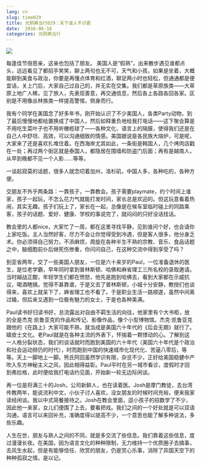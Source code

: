 ```yaml
---
lang: cn
slug: time029
title: 光阴典当行029：天下谁人不识君
date:  2016-06-18
categories: 光阴典当行
---
```

![](http://oouh9u8nz.bkt.gdipper.com/time029.jpg)

每逢佳节倍思亲，这亲也包括了朋友。
美国人是“假熟”，出来散步遇见谁都点头，远远看见了都招手笑笑，聊上两句也无不可，天气和小孩，如果是坐着，大概能聊到美食与政治，你要是再懂点体育和红酒，聊足两小时也轻松，但通通都是便宜话，关上门后，大家自己过自己的，并无实在交集。我们都是草原族类——大草原上地广人稀，见了旅人，先表现善意，再交通信息，然后各上各路各回各家。区别是不用像丛林族类一样提高警惕，侧身而行。

我有个同学在美国念了好多年书，刚开始认识了不少美国人，各类Party动物，到了最后慢慢地都给置换成了中国人，然后如释重负地给我打电话——这下聚会算是不用吃生菜叶子也不用听橄榄球了——各种文化、语言上的隔膜，使得我们还是在自己人中舒坦、高效，可以沟通细致的情感。美国据说是各民族大熔炉，可是呢，大家来了还是喜欢扎堆住着。在西海岸尤其如此，一条街是韩国人，几个烤肉店戳在一处；再过两个街区就是泰国人，都隐居在围墙和防盗门后面；再有是越南人，从早到晚都不见一个人影……等等。

一谈起寂莫的话题，很多人就念叨着加州，洛杉矶，中国人多，各种吃的，各种方便。

交朋友不外乎两条路：一靠孩子，一靠教会。孩子需要playmate，约个时间上谁家，孩子一起玩，不怎么花力气就能打发时间，家长总是欢迎的。但这玩意看着热闹，其实无趣。孩子们玩上了，家长在一起，总像是在候车室临时碰上的同路乘客，孩子的话题、爱好、健康、学校的事说完了，就闷闷的只好没话找话。

教会里的人都nice，大家忙了一周，都在这里寻找平静，见到谁问个好，也会请你上家吃饭。主人当然好客，尽力不会让你觉得受到冷遇，但是客人很多，他分身乏术。你必须得自己努力，不添麻烦，周旋在各种半生不熟的宗教、音乐、食品话题之中，脑细胞前仆后继死伤惨重，你问问自己，在这种交流中得到享受了吗？

到亚省两年，交了一些美国人朋友，一位是六十来岁的Paul，一位准备退休的医生，是位老学霸，早年同时拿到普林斯顿、哈佛和麻省理工三所名校的录取邀请。当时越战正酣，年轻学生们都在愤怒，他先是跑到哈佛去，看到大家都在示威抗议，喝酒瞎搞，觉得不甚靠谱，于是又去了普林斯顿，小城十分安静，教授们也谈得来，喜欢上就呆下了，麻省理工也不看了。于是职业生活一路顺遂，虽然中间离过婚，但后来又遇到一位极有魅力的女士，于是也各种美满。

Paul读书好归读书好，总流露出对自由不羁生活的向往，他家里有个大书柜，放的全是杰克·凯鲁亚克的作品和传记、影像作品，像个小型博物馆。杰克·凯鲁亚克跟他的《在路上》大家可能不熟，就当成是美国六十年代的《后会无期》就行了。嬉皮士文化。老Paul就是在各种主流的外表下，怀揣着一颗悸动的心。了解到这一人格分裂状态，我们的谈话就时而跑到美国的六十年代（美国六十年代是个政治和社会运动频仍的时代），时而跑到中国的快速城市化现代化、苦逼八零后，等等。天上一脚地上一脚。熊氏阿回虽然学识有限，杂览不少，正好给美国稳健中产吹入东方神秘主义之风，因此相得益彰。Paul平时在另一城市看诊，度假时才回到弗拉格，此时便给我打电话约见面，开始新一轮无边际闲谈。

再一位是将满三十的Josh，公司新鲜人，也在读着医。Josh是摩门教徒，去台湾传教两年，能说流利中文，小伙子讨人喜欢，没女朋友的时候时间充裕，便来我家读经闲谈。我以中式简餐接待之。Josh在教会里面，逗小孩子的招数学了不少，因此他一来家，女儿们便围了上去，要看把戏。我们之间的一个好处就是可以双语沟通，语言可以来回补充，准确度得以提高不少，一个意思也能了解多种说法，多些乐趣。

人生在世，朋友与熟人之间的不同，就是多交流了些信息。我们靠着这些信息，度过漫漫长夜。在美国，因为语言文化的种种限制，无力维持一个优质圈子去搞事，去风生水起，但是有能够信任、欣赏的朋友，仍是赏心乐事，消除了异国天空下的种种孤寂之情。是以记。


